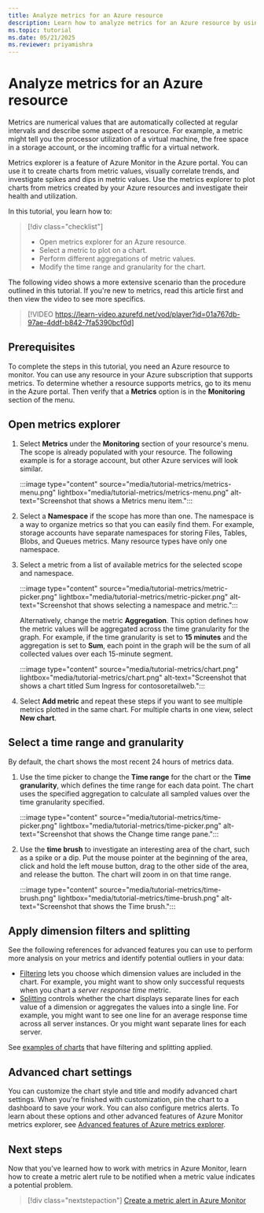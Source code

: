 ```yaml
---
title: Analyze metrics for an Azure resource
description: Learn how to analyze metrics for an Azure resource by using metrics explorer in Azure Monitor.
ms.topic: tutorial
ms.date: 05/21/2025
ms.reviewer: priyamishra
---
```


# Analyze metrics for an Azure resource
Metrics are numerical values that are automatically collected at regular intervals and describe some aspect of a resource. For example, a metric might tell you the processor utilization of a virtual machine, the free space in a storage account, or the incoming traffic for a virtual network.

Metrics explorer is a feature of Azure Monitor in the Azure portal. You can use it to create charts from metric values, visually correlate trends, and investigate spikes and dips in metric values. Use the metrics explorer to plot charts from metrics created by your Azure resources and investigate their health and utilization.

In this tutorial, you learn how to:

> [!div class="checklist"]
> * Open metrics explorer for an Azure resource.
> * Select a metric to plot on a chart.
> * Perform different aggregations of metric values.
> * Modify the time range and granularity for the chart.

The following video shows a more extensive scenario than the procedure outlined in this tutorial. If you're new to metrics, read this article first and then view the video to see more specifics.

> [!VIDEO https://learn-video.azurefd.net/vod/player?id=01a767db-97ae-4ddf-b842-7fa5390bcf0d]

## Prerequisites
To complete the steps in this tutorial, you need an Azure resource to monitor. You can use any resource in your Azure subscription that supports metrics. To determine whether a resource supports metrics, go to its menu in the Azure portal. Then verify that a **Metrics** option is in the **Monitoring** section of the menu.

## Open metrics explorer
1. Select **Metrics** under the **Monitoring** section of your resource's menu. The scope is already populated with your resource. The following example is for a storage account, but other Azure services will look similar.

   :::image type="content" source="media/tutorial-metrics/metrics-menu.png" lightbox="media/tutorial-metrics/metrics-menu.png" alt-text="Screenshot that shows a Metrics menu item.":::

1. Select a **Namespace** if the scope has more than one. The namespace is a way to organize metrics so that you can easily find them. For example, storage accounts have separate namespaces for storing Files, Tables, Blobs, and Queues metrics. Many resource types have only one namespace.

1. Select a metric from a list of available metrics for the selected scope and namespace.

   :::image type="content" source="media/tutorial-metrics/metric-picker.png" lightbox="media/tutorial-metrics/metric-picker.png" alt-text="Screenshot that shows selecting a namespace and metric.":::

   Alternatively, change the metric **Aggregation**. This option defines how the metric values will be aggregated across the time granularity for the graph. For example, if the time granularity is set to **15 minutes** and the aggregation is set to **Sum**, each point in the graph will be the sum of all collected values over each 15-minute segment.

   :::image type="content" source="media/tutorial-metrics/chart.png" lightbox="media/tutorial-metrics/chart.png" alt-text="Screenshot that shows a chart titled Sum Ingress for contosoretailweb.":::

1. Select **Add metric** and repeat these steps if you want to see multiple metrics plotted in the same chart. For multiple charts in one view, select **New chart**.

## Select a time range and granularity

By default, the chart shows the most recent 24 hours of metrics data. 

1. Use the time picker to change the **Time range** for the chart or the **Time granularity**, which defines the time range for each data point. The chart uses the specified aggregation to calculate all sampled values over the time granularity specified.

   :::image type="content" source="media/tutorial-metrics/time-picker.png" lightbox="media/tutorial-metrics/time-picker.png" alt-text="Screenshot that shows the Change time range pane.":::

1. Use the **time brush** to investigate an interesting area of the chart, such as a spike or a dip. Put the mouse pointer at the beginning of the area, click and hold the left mouse button, drag to the other side of the area, and release the button. The chart will zoom in on that time range.

   :::image type="content" source="media/tutorial-metrics/time-brush.png" lightbox="media/tutorial-metrics/time-brush.png" alt-text="Screenshot that shows the Time brush.":::

## Apply dimension filters and splitting
See the following references for advanced features you can use to perform more analysis on your metrics and identify potential outliers in your data:

- [Filtering](../essentials/metrics-charts.md#filters) lets you choose which dimension values are included in the chart. For example, you might want to show only successful requests when you chart a *server response time* metric.
- [Splitting](../essentials/metrics-charts.md#apply-splitting) controls whether the chart displays separate lines for each value of a dimension or aggregates the values into a single line. For example, you might want to see one line for an average response time across all server instances. Or you might want separate lines for each server.

See [examples of charts](../essentials/metric-chart-samples.md) that have filtering and splitting applied.

## Advanced chart settings

You can customize the chart style and title and modify advanced chart settings. When you're finished with customization, pin the chart to a dashboard to save your work. You can also configure metrics alerts. To learn about these options and other advanced features of Azure Monitor metrics explorer, see [Advanced features of Azure metrics explorer](../essentials/metrics-charts.md#locking-the-range-of-the-y-axis).

## Next steps
Now that you've learned how to work with metrics in Azure Monitor, learn how to create a metric alert rule to be notified when a metric value indicates a potential problem.

> [!div class="nextstepaction"]
> [Create a metric alert in Azure Monitor](../alerts/tutorial-metric-alert.md)
